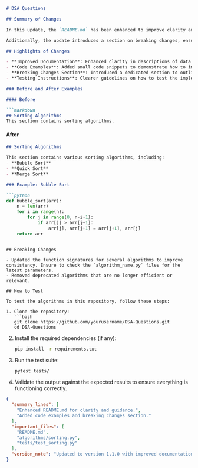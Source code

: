 ```markdown
# DSA Questions

## Summary of Changes

In this update, the `README.md` has been enhanced to improve clarity and provide better guidance for users and contributors. The changes focus on refining the structure, adding detailed explanations, and including usage examples for clarity. This aims to make it easier for new users to understand the purpose of this repository and how to effectively engage with the content.

Additionally, the update introduces a section on breaking changes, ensuring that users are aware of any modifications that may affect their existing implementations. This transparency is crucial for maintaining a smooth user experience and facilitating a seamless transition to the updated repository.

## Highlights of Changes

- **Improved Documentation**: Enhanced clarity in descriptions of data structures and algorithms.
- **Code Examples**: Added small code snippets to demonstrate how to implement key algorithms.
- **Breaking Changes Section**: Introduced a dedicated section to outline any significant changes that may affect current users.
- **Testing Instructions**: Clearer guidelines on how to test the implemented algorithms.

### Before and After Examples

#### Before

```markdown
## Sorting Algorithms
This section contains sorting algorithms.
```

#### After

```markdown
## Sorting Algorithms

This section contains various sorting algorithms, including:
- **Bubble Sort**
- **Quick Sort**
- **Merge Sort**

### Example: Bubble Sort

```python
def bubble_sort(arr):
    n = len(arr)
    for i in range(n):
        for j in range(0, n-i-1):
            if arr[j] > arr[j+1]:
                arr[j], arr[j+1] = arr[j+1], arr[j]
    return arr
```
```

## Breaking Changes

- Updated the function signatures for several algorithms to improve consistency. Ensure to check the `algorithm_name.py` files for the latest parameters.
- Removed deprecated algorithms that are no longer efficient or relevant.

## How to Test

To test the algorithms in this repository, follow these steps:

1. Clone the repository:
   ```bash
   git clone https://github.com/yourusername/DSA-Questions.git
   cd DSA-Questions
   ```

2. Install the required dependencies (if any):
   ```bash
   pip install -r requirements.txt
   ```

3. Run the test suite:
   ```bash
   pytest tests/
   ```

4. Validate the output against the expected results to ensure everything is functioning correctly.

```json
{
  "summary_lines": [
    "Enhanced README.md for clarity and guidance.",
    "Added code examples and breaking changes section."
  ],
  "important_files": [
    "README.md",
    "algorithms/sorting.py",
    "tests/test_sorting.py"
  ],
  "version_note": "Updated to version 1.1.0 with improved documentation."
}
```
```